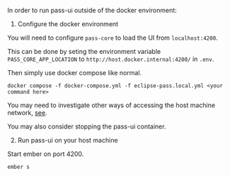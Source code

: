 In order to run pass-ui outside of the docker environment:

1) Configure the docker environment

You will need to configure `pass-core` to load the UI from `localhost:4200`.

This can be done by seting the environment variable `PASS_CORE_APP_LOCATION` to `http://host.docker.internal:4200/` in `.env`.

Then simply use docker compose like normal.

```
docker compose -f docker-compose.yml -f eclipse-pass.local.yml <your command here>
```

You may need to investigate other ways of accessing the host machine network, [see](https://docs.docker.com/desktop/networking/#i-want-to-connect-from-a-container-to-a-service-on-the-host).

You may also consider stopping the pass-ui container.

2) Run pass-ui on your host machine 

Start ember on port 4200.

```
ember s 
```

